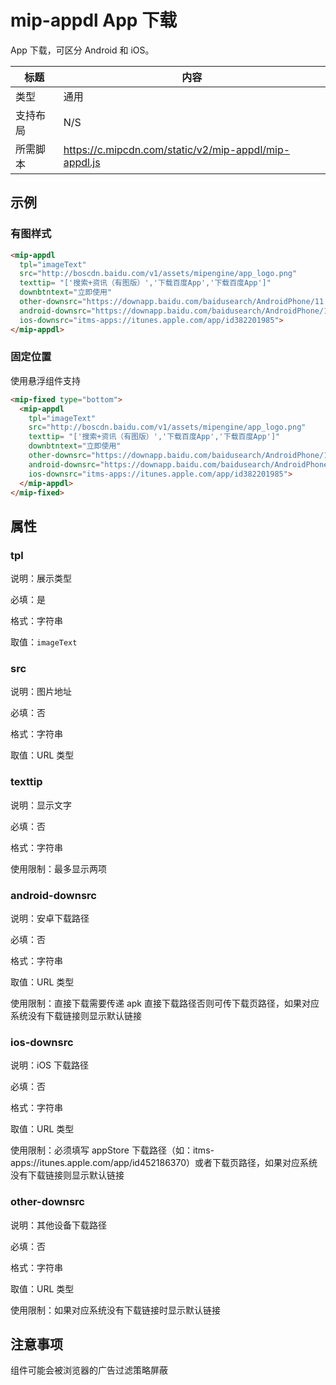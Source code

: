 # mip-appdl App 下载

App 下载，可区分 Android 和 iOS。

标题|内容
----|----
类型|通用
支持布局|N/S
所需脚本|https://c.mipcdn.com/static/v2/mip-appdl/mip-appdl.js

## 示例

### 有图样式

```html
<mip-appdl
  tpl="imageText"
  src="http://boscdn.baidu.com/v1/assets/mipengine/app_logo.png"
  texttip= "['搜索+资讯（有图版）','下载百度App','下载百度App']"
  downbtntext="立即使用"
  other-downsrc="https://downapp.baidu.com/baidusearch/AndroidPhone/11.3.0.13/1/757b/20190108123357/baidusearch_AndroidPhone_11-3-0-13_757b.apk"
  android-downsrc="https://downapp.baidu.com/baidusearch/AndroidPhone/11.3.0.13/1/757b/20190108123357/baidusearch_AndroidPhone_11-3-0-13_757b.apk"
  ios-downsrc="itms-apps://itunes.apple.com/app/id382201985">
</mip-appdl>
```

### 固定位置

使用悬浮组件支持

```html
<mip-fixed type="bottom">
  <mip-appdl
    tpl="imageText"
    src="http://boscdn.baidu.com/v1/assets/mipengine/app_logo.png"
    texttip= "['搜索+资讯（有图版）','下载百度App','下载百度App']"
    downbtntext="立即使用"
    other-downsrc="https://downapp.baidu.com/baidusearch/AndroidPhone/11.3.0.13/1/757b/20190108123357/baidusearch_AndroidPhone_11-3-0-13_757b.apk"
    android-downsrc="https://downapp.baidu.com/baidusearch/AndroidPhone/11.3.0.13/1/757b/20190108123357/baidusearch_AndroidPhone_11-3-0-13_757b.apk"
    ios-downsrc="itms-apps://itunes.apple.com/app/id382201985">
  </mip-appdl>
</mip-fixed>
```


## 属性

### tpl

说明：展示类型

必填：是

格式：字符串

取值：`imageText`

### src

说明：图片地址

必填：否

格式：字符串

取值：URL 类型

### texttip

说明：显示文字

必填：否

格式：字符串

使用限制：最多显示两项

### android-downsrc

说明：安卓下载路径

必填：否

格式：字符串

取值：URL 类型

使用限制：直接下载需要传递 apk 直接下载路径否则可传下载页路径，如果对应系统没有下载链接则显示默认链接

### ios-downsrc

说明：iOS 下载路径

必填：否

格式：字符串

取值：URL 类型

使用限制：必须填写 appStore 下载路径（如：itms-apps://itunes.apple.com/app/id452186370）或者下载页路径，如果对应系统没有下载链接则显示默认链接

### other-downsrc

说明：其他设备下载路径

必填：否

格式：字符串

取值：URL 类型

使用限制：如果对应系统没有下载链接时显示默认链接

## 注意事项

组件可能会被浏览器的广告过滤策略屏蔽